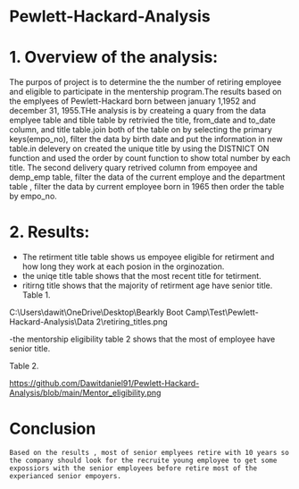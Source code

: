 # Pewlett-Hackard-Analysis
# 1. Overview of the analysis:

  The purpos of project is to determine the the number of retiring employee and eligible to participate in the mentership program.The results based on the emplyees of Pewlett-Hackard born between january 1,1952 and december 31, 1955.THe analysis is by createing a quary from the data emplyee table and tible table by retrivied the title, from_date and to_date column, and title table.join both of the table on by selecting the primary keys(empo_no), filter the data by birth date and put the information in new table.in delevery on created the unique title by using the DISTNICT ON function and used the order by count function to show total number by each title. The second delivery quary retrived column from empoyee and demp_emp table, filter the data of the current employe and the department table , filter the data by current employee born in 1965 then order the table by empo_no.
  
# 2. Results:

  - The retirment title table shows us empoyee eligible for retirment and how long they work at each posion in the orginozation.
  - the uniqe title table shows that the most recent title for tetirment.
  - ritirng title shows that the majority of retirment age have senior title.
 Table 1.
 
 
 C:\Users\dawit\OneDrive\Desktop\Bearkly Boot Camp\Test\Pewlett-Hackard-Analysis\Data 2\retiring_titles.png
 
  -the mentorship eligibility table 2 shows that the most of employee have senior title.
 
 Table 2.
 
   https://github.com/Dawitdaniel91/Pewlett-Hackard-Analysis/blob/main/Mentor_eligibility.png
    
  # Conclusion
  
    Based on the results , most of senior emplyees retire with 10 years so the company should look for the recruite young employee to get some expossiors with the senior employees before retire most of the experianced senior empoyers. 
 
  

